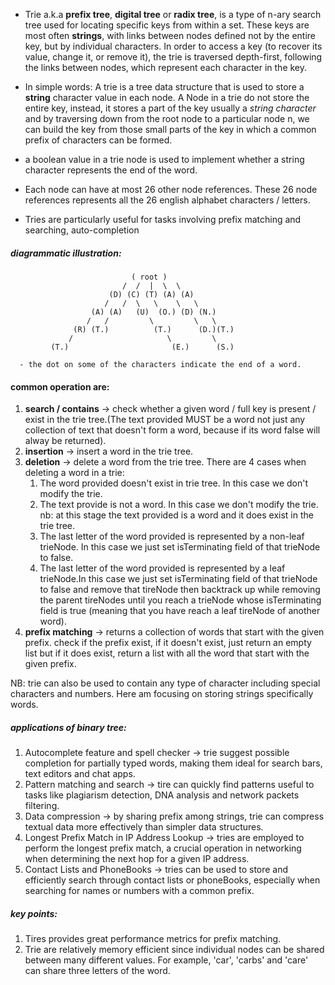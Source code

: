 - Trie a.k.a **prefix tree**, **digital tree** or **radix tree**, is a type of n-ary search tree used for locating specific keys from within a set. These keys are most often **strings**, with links between nodes defined not by the entire key, but by individual characters. In order to access a key (to recover its value, change it, or remove it), the trie is traversed depth-first, following the links between nodes, which represent each character in the key.

- In simple words: A trie is a tree data structure that is used to store a **string** character value in each node. A Node in a trie do not store the entire key, instead, it stores a part of the key usually a *string character* and by traversing down from the root node to a particular node n, we can build the key from those small parts of the key in which a common prefix of characters can be formed.

- a boolean value in a trie node is used to implement whether a string character represents the end of the word.
- Each node can have at most 26 other node references. These 26 node references represents all the 26 english alphabet characters / letters.
- Tries are particularly useful for tasks involving prefix matching and searching, auto-completion

##### diagrammatic illustration:
```
                           ( root )
                         /  /  |  \  \ 
                      (D) (C) (T) (A) (A)
                     /   /  \   \    \   \
                  (A) (A)   (U)  (O.) (D) (N.)
                 /   /         \         \   \
              (R) (T.)          (T.)      (D.)(T.)
             /                     \         \
         (T.)                       (E.)      (S.)
  
  - the dot on some of the characters indicate the end of a word.
```

#### common operation are:
1. **search / contains** -> check whether a given word / full key is present / exist in the trie tree.(The text provided MUST be a word not just any collection of text that doesn't form a word, because if its word false will alway be returned).
2. **insertion** -> insert a word in the trie tree. 
3. **deletion** -> delete a word from the trie tree. There are 4 cases when deleting a word in a trie:
   1. The word provided doesn't exist in trie tree. In this case we don't modify the trie.
   2. The text provide is not a word. In this case we don't modify the trie.
      nb: at this stage the text provided is a word and it does exist in the trie tree.
   3. The last letter of the word provided is represented by a non-leaf trieNode. In this case we just set isTerminating field of that trieNode to false. 
   4. The last letter of the word provided is represented by a leaf trieNode.In this case we just set isTerminating field of that trieNode to false and remove that tireNode then backtrack up while removing the parent tireNodes until you reach a trieNode whose isTerminating field is true (meaning that you have reach a leaf tireNode of another word).
4. **prefix matching** -> returns a collection of words that start with the given prefix. check if the prefix exist, if it doesn't exist, just return an empty list but if it does exist, return a list with all the word that start with the given prefix.

NB: trie can also be used to contain any type of character including special characters and numbers. Here am focusing on storing strings specifically words.

##### applications of binary tree:
1. Autocomplete feature and spell checker -> trie suggest possible completion for partially typed words, making them ideal for search bars, text editors and chat apps.
2. Pattern matching and search -> tire can quickly find patterns useful to tasks like plagiarism detection, DNA analysis and network packets filtering.
3. Data compression -> by sharing prefix among strings, trie can compress textual data more effectively than simpler data structures.
4. Longest Prefix Match in IP Address Lookup -> tries are employed to perform the longest prefix match, a crucial operation in networking when determining the next hop for a given IP address.
5. Contact Lists and PhoneBooks -> tries can be used to store and efficiently search through contact lists or phoneBooks, especially when searching for names or numbers with a common prefix.

##### key points:
1. Tires provides great performance metrics for prefix matching.
2. Trie are relatively memory efficient since individual nodes can be shared between many different values. For example, 'car', 'carbs' and 'care' can share three letters of the word.